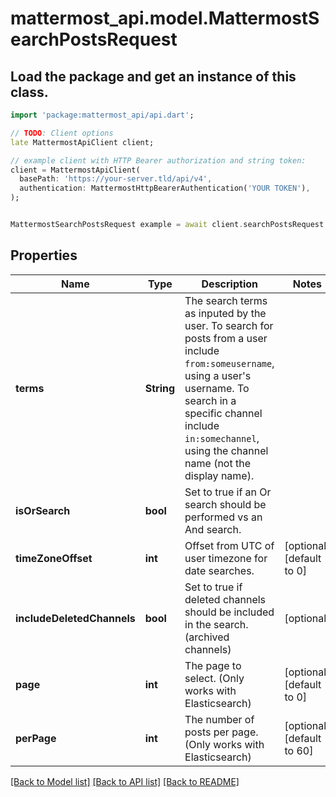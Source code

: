 # mattermost_api.model.MattermostSearchPostsRequest

## Load the package and get an instance of this class.
```dart
import 'package:mattermost_api/api.dart';

// TODO: Client options
late MattermostApiClient client;

// example client with HTTP Bearer authorization and string token:
client = MattermostApiClient(
  basePath: 'https://your-server.tld/api/v4',
  authentication: MattermostHttpBearerAuthentication('YOUR TOKEN'),
);


MattermostSearchPostsRequest example = await client.searchPostsRequest.FUNCTION_THAT_RETURNS_THIS_CLASS();

```

## Properties
Name | Type | Description | Notes
------------ | ------------- | ------------- | -------------
**terms** | **String** | The search terms as inputed by the user. To search for posts from a user include `from:someusername`, using a user's username. To search in a specific channel include `in:somechannel`, using the channel name (not the display name). | 
**isOrSearch** | **bool** | Set to true if an Or search should be performed vs an And search. | 
**timeZoneOffset** | **int** | Offset from UTC of user timezone for date searches. | [optional] [default to 0]
**includeDeletedChannels** | **bool** | Set to true if deleted channels should be included in the search. (archived channels) | [optional] 
**page** | **int** | The page to select. (Only works with Elasticsearch) | [optional] [default to 0]
**perPage** | **int** | The number of posts per page. (Only works with Elasticsearch) | [optional] [default to 60]

[[Back to Model list]](../GENERATED_README.md#documentation-for-models) [[Back to API list]](../GENERATED_README.md#documentation-for-api-endpoints) [[Back to README]](../GENERATED_README.md)


